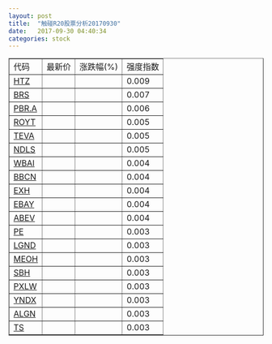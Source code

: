 ```yaml
---
layout: post
title:  "触碰R20股票分析20170930"
date:   2017-09-30 04:40:34
categories: stock
---
```

<script type="text/javascript">
var stockList = []
stockList.push('gb_htz');
stockList.push('gb_brs');
stockList.push('gb_pbr.a');
stockList.push('gb_royt');
stockList.push('gb_teva');
stockList.push('gb_ndls');
stockList.push('gb_wbai');
stockList.push('gb_bbcn');
stockList.push('gb_exh');
stockList.push('gb_ebay');
stockList.push('gb_abev');
stockList.push('gb_pe');
stockList.push('gb_lgnd');
stockList.push('gb_meoh');
stockList.push('gb_sbh');
stockList.push('gb_pxlw');
stockList.push('gb_yndx');
stockList.push('gb_algn');
stockList.push('gb_ts');
</script>

<table border="1">
 <tr>
 <td>代码</td>
  <td>最新价</td>
  <td>涨跌幅(%)</td>
 <td>强度指数</td>
</tr>
  <tr id="htz"><td><a href="http://stock.finance.sina.com.cn/usstock/quotes/HTZ.html" target="_blank">HTZ</a></td><td></td><td></td><td>0.009</td></tr>
  <tr id="brs"><td><a href="http://stock.finance.sina.com.cn/usstock/quotes/BRS.html" target="_blank">BRS</a></td><td></td><td></td><td>0.007</td></tr>
  <tr id="pbr.a"><td><a href="http://stock.finance.sina.com.cn/usstock/quotes/PBR.A.html" target="_blank">PBR.A</a></td><td></td><td></td><td>0.006</td></tr>
  <tr id="royt"><td><a href="http://stock.finance.sina.com.cn/usstock/quotes/ROYT.html" target="_blank">ROYT</a></td><td></td><td></td><td>0.005</td></tr>
  <tr id="teva"><td><a href="http://stock.finance.sina.com.cn/usstock/quotes/TEVA.html" target="_blank">TEVA</a></td><td></td><td></td><td>0.005</td></tr>
  <tr id="ndls"><td><a href="http://stock.finance.sina.com.cn/usstock/quotes/NDLS.html" target="_blank">NDLS</a></td><td></td><td></td><td>0.005</td></tr>
  <tr id="wbai"><td><a href="http://stock.finance.sina.com.cn/usstock/quotes/WBAI.html" target="_blank">WBAI</a></td><td></td><td></td><td>0.004</td></tr>
  <tr id="bbcn"><td><a href="http://stock.finance.sina.com.cn/usstock/quotes/BBCN.html" target="_blank">BBCN</a></td><td></td><td></td><td>0.004</td></tr>
  <tr id="exh"><td><a href="http://stock.finance.sina.com.cn/usstock/quotes/EXH.html" target="_blank">EXH</a></td><td></td><td></td><td>0.004</td></tr>
  <tr id="ebay"><td><a href="http://stock.finance.sina.com.cn/usstock/quotes/EBAY.html" target="_blank">EBAY</a></td><td></td><td></td><td>0.004</td></tr>
  <tr id="abev"><td><a href="http://stock.finance.sina.com.cn/usstock/quotes/ABEV.html" target="_blank">ABEV</a></td><td></td><td></td><td>0.004</td></tr>
  <tr id="pe"><td><a href="http://stock.finance.sina.com.cn/usstock/quotes/PE.html" target="_blank">PE</a></td><td></td><td></td><td>0.003</td></tr>
  <tr id="lgnd"><td><a href="http://stock.finance.sina.com.cn/usstock/quotes/LGND.html" target="_blank">LGND</a></td><td></td><td></td><td>0.003</td></tr>
  <tr id="meoh"><td><a href="http://stock.finance.sina.com.cn/usstock/quotes/MEOH.html" target="_blank">MEOH</a></td><td></td><td></td><td>0.003</td></tr>
  <tr id="sbh"><td><a href="http://stock.finance.sina.com.cn/usstock/quotes/SBH.html" target="_blank">SBH</a></td><td></td><td></td><td>0.003</td></tr>
  <tr id="pxlw"><td><a href="http://stock.finance.sina.com.cn/usstock/quotes/PXLW.html" target="_blank">PXLW</a></td><td></td><td></td><td>0.003</td></tr>
  <tr id="yndx"><td><a href="http://stock.finance.sina.com.cn/usstock/quotes/YNDX.html" target="_blank">YNDX</a></td><td></td><td></td><td>0.003</td></tr>
  <tr id="algn"><td><a href="http://stock.finance.sina.com.cn/usstock/quotes/ALGN.html" target="_blank">ALGN</a></td><td></td><td></td><td>0.003</td></tr>
  <tr id="ts"><td><a href="http://stock.finance.sina.com.cn/usstock/quotes/TS.html" target="_blank">TS</a></td><td></td><td></td><td>0.003</td></tr>
</table>
